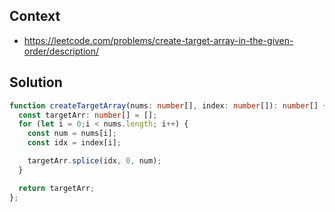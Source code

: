 ## Context
- https://leetcode.com/problems/create-target-array-in-the-given-order/description/

## Solution
```typescript
function createTargetArray(nums: number[], index: number[]): number[] {
  const targetArr: number[] = [];
  for (let i = 0;i < nums.length; i++) {
    const num = nums[i];
    const idx = index[i];

    targetArr.splice(idx, 0, num);
  }

  return targetArr;
};
```